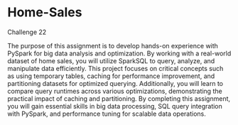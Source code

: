 # Home-Sales
Challenge 22 

The purpose of this assignment is to develop hands-on experience with PySpark for big data analysis and optimization. By working with a real-world dataset of home sales, you will utilize SparkSQL to query, analyze, and manipulate data efficiently. This project focuses on critical concepts such as using temporary tables, caching for performance improvement, and partitioning datasets for optimized querying. Additionally, you will learn to compare query runtimes across various optimizations, demonstrating the practical impact of caching and partitioning. By completing this assignment, you will gain essential skills in big data processing, SQL query integration with PySpark, and performance tuning for scalable data operations.
